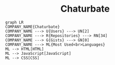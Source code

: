 <h1 align="center">Chaturbate</h1>

```mermaid
graph LR
COMPANY_NAME{Chaturbate}
COMPANY_NAME ---> U{Users} ---> UN[2]
COMPANY_NAME ---> R{Repositories} ---> RN[34]
COMPANY_NAME ---> G{Gists} ---> GN[0]
COMPANY_NAME ---> ML{Most Used<br>Languages}
ML --> HTML[HTML]
ML --> JavaScript[JavaScript]
ML --> CSS[CSS]
```
